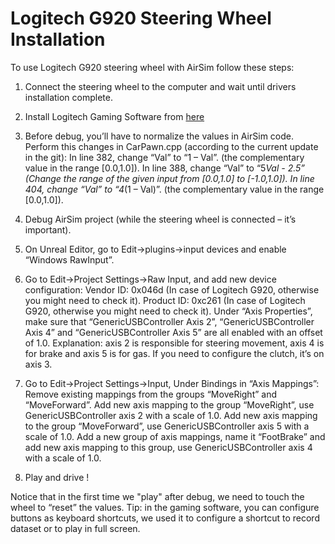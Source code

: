 # Logitech G920 Steering Wheel Installation

To use Logitech G920 steering wheel with AirSim follow these steps:

1. Connect the steering wheel to the computer and wait until drivers installation complete.

2. Install Logitech Gaming Software from [here](http://support.logitech.com/en_us/software/lgs)

3. Before debug, you’ll have to normalize the values in AirSim code. Perform this changes in CarPawn.cpp (according to the current update in the git):
  In line 382, change “Val” to “1 – Val”. (the complementary value in the range [0.0,1.0]).
  In line 388, change “Val” to “5*Val - 2.5” (Change the range of the given input from [0.0,1.0] to [-1.0,1.0]).
  In line 404, change “Val” to “4*(1 – Val)”. (the complementary value in the range [0.0,1.0]).
 
4. Debug AirSim project (while the steering wheel is connected – it’s important).

5. On Unreal Editor, go to Edit->plugins->input devices and enable “Windows RawInput”.

6. Go to Edit->Project Settings->Raw Input, and add new device configuration:
  Vendor ID: 0x046d (In case of Logitech G920, otherwise you might need to check it).
  Product ID: 0xc261 (In case of Logitech G920, otherwise you might need to check it).
  Under “Axis Properties”, make sure that “GenericUSBController Axis 2”, “GenericUSBController Axis 4” and “GenericUSBController Axis 5” are all enabled with an offset of 1.0.
  Explanation: axis 2 is responsible for steering movement, axis 4 is for brake and axis 5 is for gas. If you need to configure the clutch, it’s on axis 3.

7. Go to Edit->Project Settings->Input, Under Bindings in “Axis Mappings”:
  Remove existing mappings from the groups “MoveRight” and “MoveForward”.
  Add new axis mapping to the group “MoveRight”, use GenericUSBController axis 2 with a scale of 1.0.
  Add new axis mapping to the group “MoveForward”, use GenericUSBController axis 5 with a scale of 1.0.
  Add a new group of axis mappings, name it “FootBrake” and add new axis mapping to this group, use GenericUSBController axis 4 with a scale of 1.0.
  
8. Play and drive !
 
Notice that in the first time we "play" after debug, we need to touch the wheel to “reset” the values. 
Tip: in the gaming software, you can configure buttons as keyboard shortcuts, we used it to configure a shortcut to record dataset or to play in full screen.
